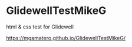 # GlidewellTestMikeG

html & css test for Glidewell

https://mgamatero.github.io/GlidewellTestMikeG/
